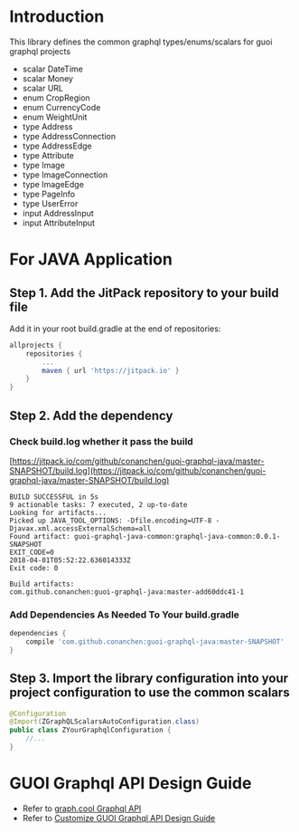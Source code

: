 # Introduction
This library defines the common graphql types/enums/scalars for guoi graphql projects
-  scalar DateTime
-  scalar Money
-  scalar URL
-  enum CropRegion
-  enum CurrencyCode
-  enum WeightUnit
-  type Address
-  type AddressConnection
-  type AddressEdge
-  type Attribute
-  type Image
-  type ImageConnection
-  type ImageEdge
-  type PageInfo
-  type UserError
-  input AddressInput
-  input AttributeInput

# For JAVA Application 
## Step 1. Add the JitPack repository to your build file
Add it in your root build.gradle at the end of repositories:
```gradle
allprojects {
    repositories {
        ...
        maven { url 'https://jitpack.io' }
    }
}
```
	
## Step 2. Add the dependency

### Check build.log whether it pass the build
[https://jitpack.io/com/github/conanchen/guoi-graphql-java/master-SNAPSHOT/build.log](https://jitpack.io/com/github/conanchen/guoi-graphql-java/master-SNAPSHOT/build.log)
```angular2html
BUILD SUCCESSFUL in 5s
9 actionable tasks: 7 executed, 2 up-to-date
Looking for artifacts...
Picked up JAVA_TOOL_OPTIONS: -Dfile.encoding=UTF-8 -Djavax.xml.accessExternalSchema=all
Found artifact: guoi-graphql-java-common:graphql-java-common:0.0.1-SNAPSHOT
EXIT_CODE=0
2018-04-01T05:52:22.636014333Z
Exit code: 0

Build artifacts:
com.github.conanchen:guoi-graphql-java:master-add60ddc41-1
```
### Add Dependencies As Needed To Your build.gradle
```gradle
dependencies {
    compile 'com.github.conanchen:guoi-graphql-java:master-SNAPSHOT'
}
```
	
## Step 3. Import the library configuration into your project configuration to use the common scalars
```java
@Configuration
@Import(ZGraphQLScalarsAutoConfiguration.class)
public class ZYourGraphqlConfiguration {
    //...
}    
```

# GUOI Graphql API Design Guide
- Refer to [graph.cool Graphql API](https://www.graph.cool/docs/reference/graphql-api/overview-abogasd0go)
- Refer to [Customize GUOI Graphql API Design Guide](GUOI_GRAPHQL_API_DESIGN_GUIDE.md)